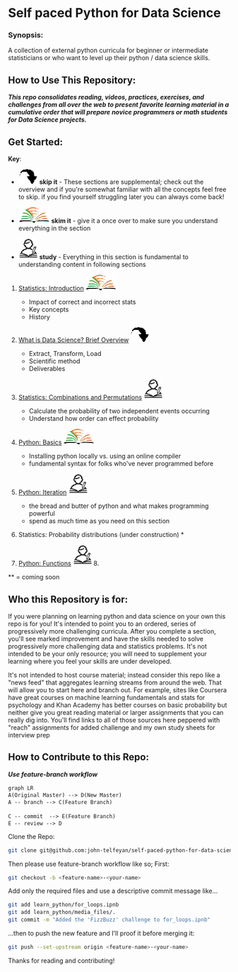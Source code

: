 # Self paced Python for Data Science

### Synopsis: 
  A collection of  external python curricula for beginner or intermediate statisticians or who want to level up their python /  data science skills. 

## How to Use This Repository:
***This repo consolidates reading, videos, practices, exercises, and challenges from all over the web to present favorite learning material in a cumulative order that will prepare novice programmers or math students for Data Science projects.***  

## Get Started:
**Key**:
* ![skip](/res_bin/media/skip.png) **skip it** - These sections are supplemental; check out the overview and if you're somewhat familiar with all the concepts feel free to skip. if you find yourself struggling later you can always come back!

*  ![skim](/res_bin/media/speed_read.png) **skim it**  - give it a once over to make sure you understand everything in the section
*  ![study](/res_bin/media/study.png) **study** - Everything in this section is fundamental to understanding content in following sections

1. [Statistics: Introduction](learn_statistics/00%20-%20Probability%20Outline%20&%20Introduction.ipynb)  ![skim](/res_bin/media/speed_read.png)
	 * Impact of correct and incorrect stats
	 * Key concepts
	 * History   

2. [What is Data Science? Brief Overview](data_science/What%20is%20Data%20Science.md) ![skip](/res_bin/media/skip.png)
	* Extract, Transform, Load
	* Scientific method
	* Deliverables
3. [Statistics: Combinations and Permutations](learn_statistics/01-Permutations_&_Combinations.ipynb) ![study](/res_bin/media/study.png) 
	* Calculate the probability of two independent events occurring
	* Understand how order can effect probability 
4. [Python: Basics](learn_python/01_Basics/01_Basics_Lesson.ipynb) ![skim](/res_bin/media/speed_read.png)
	* Installing python locally vs. using an online compiler
	* fundamental syntax for folks who've never programmed before
5. [Python: Iteration](learn_python/02_Iteration/) ![study](/res_bin/media/study.png) 
	* the bread and butter of python and what makes programming powerful
	* spend as much time as you need on this section
6. Statistics: Probability distributions (under construction)
	* 
7. [Python:  Functions](learn_python/03_Functions/) ![study](/res_bin/media/study.png) 
	8. 

 ** = coming soon

## Who this Repository is for:
 If you were planning on learning python and data science on your own this repo is for you! It's intended to point you to an ordered, series of progressively more challenging curricula. After you complete a section, you'll see marked improvement and have the skills needed to solve progressively more challenging data and statistics problems.   It's not intended to be your only resource; you will need to supplement  your learning where you feel your skills are under developed.   

  It's not intended to host course material; instead consider this repo like a "news feed" that aggregates learning streams from around the web. That will allow you to start here and branch out. For example, sites like Coursera have great courses on machine learning fundamentals and stats for  psychology and Khan Academy has better courses on basic probability but neither give you great reading material or larger assignments that you can really dig into. You'll find links to all of those sources here peppered with "reach" assignments for added challenge and my own study sheets for interview prep

## How to Contribute to this Repo:
***Use feature-branch workflow***
```mermaid
graph LR
A(Original Master) --> D(New Master)
A -- branch --> C(Feature Branch)

C -- commit  --> E(Feature Branch)
E -- review --> D
``` 

Clone the Repo:
```bash
git clone git@github.com:john-telfeyan/self-paced-python-for-data-science.git
```
Then please use feature-branch workflow like so; First:
```bash
git checkout -b <feature-name>-<your-name>
```

Add only the required files and use a descriptive commit message like...
```bash
git add learn_python/for_loops.ipnb
git add learn_python/media_files/.
git commit -m "Added the 'FizzBuzz' challenge to for_loops.ipnb"
```
 ...then to push the new feature and I'll proof it before merging it:
```bash
git push --set-upstream origin <feature-name>-<your-name>
```

Thanks for reading and contributing!
<!--stackedit_data:
eyJoaXN0b3J5IjpbOTYyOTE3NjYsLTE4MTI4NzgyNjYsLTIwMz
EyOTc5NDAsLTIyOTM0OTIwOCwtMTc1MzIwOTk0MywxOTc0Njk4
NzA3LC0xNjkwNzk4NzEzLC0xODE3MzYyMzY1LC00MDgwNDI1NT
ldfQ==
-->